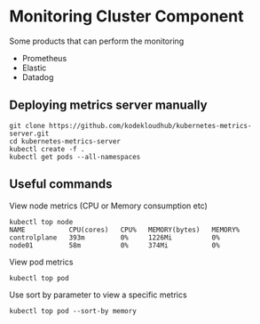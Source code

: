 # Monitoring Cluster Component
Some products that can perform the monitoring
- Prometheus
- Elastic
- Datadog


## Deploying metrics server manually

```
git clone https://github.com/kodekloudhub/kubernetes-metrics-server.git
cd kubernetes-metrics-server
kubectl create -f .
kubectl get pods --all-namespaces
```

## Useful commands
View node metrics (CPU or Memory consumption etc)
```
kubectl top node                
NAME           CPU(cores)   CPU%   MEMORY(bytes)   MEMORY%   
controlplane   393m         0%     1226Mi          0%        
node01         58m          0%     374Mi           0%   
```
View pod metrics
```
kubectl top pod
```
Use sort by parameter to view a specific metrics
```
kubectl top pod --sort-by memory
```